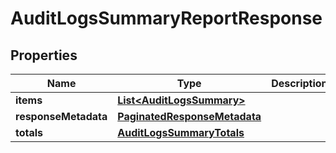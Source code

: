 

# AuditLogsSummaryReportResponse


## Properties

| Name | Type | Description | Notes |
|------------ | ------------- | ------------- | -------------|
|**items** | [**List&lt;AuditLogsSummary&gt;**](AuditLogsSummary.md) |  |  [optional] |
|**responseMetadata** | [**PaginatedResponseMetadata**](PaginatedResponseMetadata.md) |  |  [optional] |
|**totals** | [**AuditLogsSummaryTotals**](AuditLogsSummaryTotals.md) |  |  [optional] |



